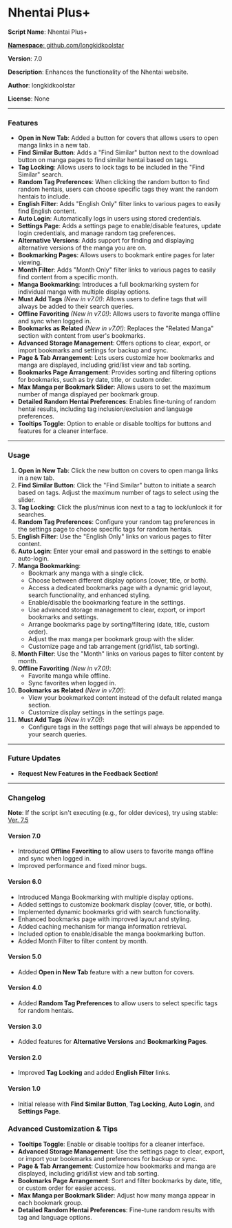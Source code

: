 # Nhentai Plus+  

**Script Name**: Nhentai Plus+  

[**Namespace**: github.com/longkidkoolstar](https://github.com/longkidkoolstar)  

**Version**: 7.0  

**Description**: Enhances the functionality of the Nhentai website.  

**Author**: longkidkoolstar  

**License**: None  

---  

### Features  

- **Open in New Tab**: Added a button for covers that allows users to open manga links in a new tab.  
- **Find Similar Button**: Adds a "Find Similar" button next to the download button on manga pages to find similar hentai based on tags.  
- **Tag Locking**: Allows users to lock tags to be included in the "Find Similar" search.  
- **Random Tag Preferences**: When clicking the random button to find random hentais, users can choose specific tags they want the random hentais to include.  
- **English Filter**: Adds "English Only" filter links to various pages to easily find English content.  
- **Auto Login**: Automatically logs in users using stored credentials.  
- **Settings Page**: Adds a settings page to enable/disable features, update login credentials, and manage random tag preferences.  
- **Alternative Versions**: Adds support for finding and displaying alternative versions of the manga you are on.  
- **Bookmarking Pages**: Allows users to bookmark entire pages for later viewing.  
- **Month Filter**: Adds "Month Only" filter links to various pages to easily find content from a specific month.  
- **Manga Bookmarking**: Introduces a full bookmarking system for individual manga with multiple display options.  
- **Must Add Tags** *(New in v7.0!)*: Allows users to define tags that will always be added to their search queries.
- **Offline Favoriting** *(New in v7.0!)*: Allows users to favorite manga offline and sync when logged in.  
- **Bookmarks as Related** *(New in v7.0!)*: Replaces the "Related Manga" section with content from user's bookmarks.
- **Advanced Storage Management**: Offers options to clear, export, or import bookmarks and settings for backup and sync.
- **Page & Tab Arrangement**: Lets users customize how bookmarks and manga are displayed, including grid/list view and tab sorting.
- **Bookmarks Page Arrangement**: Provides sorting and filtering options for bookmarks, such as by date, title, or custom order.
- **Max Manga per Bookmark Slider**: Allows users to set the maximum number of manga displayed per bookmark group.
- **Detailed Random Hentai Preferences**: Enables fine-tuning of random hentai results, including tag inclusion/exclusion and language preferences.
- **Tooltips Toggle**: Option to enable or disable tooltips for buttons and features for a cleaner interface.

---  

### Usage  

1. **Open in New Tab**: Click the new button on covers to open manga links in a new tab.  
2. **Find Similar Button**: Click the "Find Similar" button to initiate a search based on tags. Adjust the maximum number of tags to select using the slider.  
3. **Tag Locking**: Click the plus/minus icon next to a tag to lock/unlock it for searches.  
4. **Random Tag Preferences**: Configure your random tag preferences in the settings page to choose specific tags for random hentais.  
5. **English Filter**: Use the "English Only" links on various pages to filter content.  
6. **Auto Login**: Enter your email and password in the settings to enable auto-login.  
7. **Manga Bookmarking**:  
   - Bookmark any manga with a single click.  
   - Choose between different display options (cover, title, or both).  
   - Access a dedicated bookmarks page with a dynamic grid layout, search functionality, and enhanced styling.  
   - Enable/disable the bookmarking feature in the settings.  
   - Use advanced storage management to clear, export, or import bookmarks and settings.  
   - Arrange bookmarks page by sorting/filtering (date, title, custom order).  
   - Adjust the max manga per bookmark group with the slider.  
   - Customize page and tab arrangement (grid/list, tab sorting).  
8. **Month Filter**: Use the "Month" links on various pages to filter content by month.  
9. **Offline Favoriting** *(New in v7.0!)*:  
   - Favorite manga while offline.  
   - Sync favorites when logged in.
10. **Bookmarks as Related** *(New in v7.0!)*:
    - View your bookmarked content instead of the default related manga section.
    - Customize display settings in the settings page.
11. **Must Add Tags** *(New in v7.0!)*:
    - Configure tags in the settings page that will always be appended to your search queries.

---  

### Future Updates  

- **Request New Features in the Feedback Section!**  

---  

### Changelog  

**Note**: If the script isn't executing (e.g., for older devices), try using stable: [Ver. 7.5](https://greasyfork.org/en/scripts/498553-nhentai-plus?version=1562827)

#### Version 7.0  

- Introduced **Offline Favoriting** to allow users to favorite manga offline and sync when logged in.  
- Improved performance and fixed minor bugs.  

#### Version 6.0  

- Introduced Manga Bookmarking with multiple display options.  
- Added settings to customize bookmark display (cover, title, or both).  
- Implemented dynamic bookmarks grid with search functionality.  
- Enhanced bookmarks page with improved layout and styling.  
- Added caching mechanism for manga information retrieval.  
- Included option to enable/disable the manga bookmarking button.  
- Added Month Filter to filter content by month.  

#### Version 5.0  

- Added **Open in New Tab** feature with a new button for covers.    

#### Version 4.0  

- Added **Random Tag Preferences** to allow users to select specific tags for random hentais.  

#### Version 3.0  

- Added features for **Alternative Versions** and **Bookmarking Pages**.  

#### Version 2.0  

- Improved **Tag Locking** and added **English Filter** links.  

#### Version 1.0  

- Initial release with **Find Similar Button**, **Tag Locking**, **Auto Login**, and **Settings Page**.  


### Advanced Customization & Tips  

- **Tooltips Toggle**: Enable or disable tooltips for a cleaner interface.  
- **Advanced Storage Management**: Use the settings page to clear, export, or import your bookmarks and preferences for backup or sync.  
- **Page & Tab Arrangement**: Customize how bookmarks and manga are displayed, including grid/list view and tab sorting.  
- **Bookmarks Page Arrangement**: Sort and filter bookmarks by date, title, or custom order for easier access.  
- **Max Manga per Bookmark Slider**: Adjust how many manga appear in each bookmark group.  
- **Detailed Random Hentai Preferences**: Fine-tune random results with tag and language options.